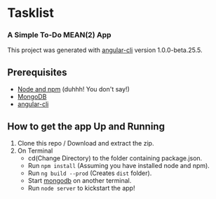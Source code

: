 # Tasklist

### A Simple To-Do MEAN(2) App
This project was generated with [angular-cli](https://github.com/angular/angular-cli) version 1.0.0-beta.25.5.

## Prerequisites

* [Node and npm](https://nodejs.org/en/download/) (duhhh! You don't say!)  
* [MongoDB](https://www.mongodb.com/download-center)  
* [angular-cli](https://github.com/angular/angular-cli)  

## How to get the app Up and Running

1. Clone this repo / Download and extract the zip.
2. On Terminal
    * cd(Change Directory) to the folder containing package.json.
    * Run `npm install` (Assuming you have installed node and npm).
    * Run `ng build --prod` (Creates `dist` folder).
    * Start [mongodb](https://docs.mongodb.com/manual/administration/install-community/) on another terminal.
    * Run `node server` to kickstart the app!
